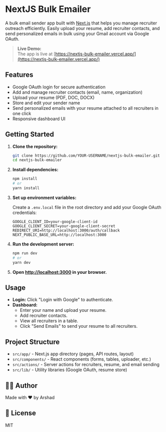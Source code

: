# NextJS Bulk Emailer

A bulk email sender app built with [Next.js](https://nextjs.org) that helps you manage recruiter outreach efficiently. Easily upload your resume, add recruiter contacts, and send personalized emails in bulk using your Gmail account via Google OAuth.

> **Live Demo:**  
> The app is live at [https://nextjs-bulk-emailer.vercel.app/](https://nextjs-bulk-emailer.vercel.app/)

## Features

- Google OAuth login for secure authentication
- Add and manage recruiter contacts (email, name, organization)
- Upload your resume (PDF, DOC, DOCX)
- Store and edit your sender name
- Send personalized emails with your resume attached to all recruiters in one click
- Responsive dashboard UI

## Getting Started

1. **Clone the repository:**
   ```bash
   git clone https://github.com/YOUR-USERNAME/nextjs-bulk-emailer.git
   cd nextjs-bulk-emailer
   ```

2. **Install dependencies:**
   ```bash
   npm install
   # or
   yarn install
   ```

3. **Set up environment variables:**

   Create a `.env.local` file in the root directory and add your Google OAuth credentials:
   ```
   GOOGLE_CLIENT_ID=your-google-client-id
   GOOGLE_CLIENT_SECRET=your-google-client-secret
   REDIRECT_URI=http://localhost:3000/auth/callback
   NEXT_PUBLIC_BASE_URL=http://localhost:3000
   ```

4. **Run the development server:**
   ```bash
   npm run dev
   # or
   yarn dev
   ```

5. **Open [http://localhost:3000](http://localhost:3000) in your browser.**

## Usage

- **Login:** Click "Login with Google" to authenticate.
- **Dashboard:** 
  - Enter your name and upload your resume.
  - Add recruiter contacts.
  - View all recruiters in a table.
  - Click "Send Emails" to send your resume to all recruiters.

## Project Structure

- `src/app/` - Next.js app directory (pages, API routes, layout)
- `src/components/` - React components (forms, tables, uploader, etc.)
- `src/actions/` - Server actions for recruiters, resume, and email sending
- `src/lib/` - Utility libraries (Google OAuth, resume store)


## 🧑‍💻 Author

Made with ❤️ by Arshad

## 📄 License

MIT



